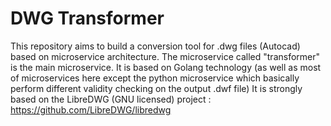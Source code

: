# DWG Transformer
This repository aims to build a conversion tool for .dwg files (Autocad) based on microservice architecture.
The microservice called "transformer" is the main microservice. It is based on Golang technology (as well as most of microservices here except the python microservice which basically perform different validity checking on the output .dwf file)   It is strongly based on the LibreDWG (GNU licensed) project :
https://github.com/LibreDWG/libredwg
